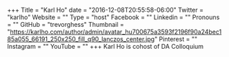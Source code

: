 +++
Title = "Karl Ho"
date = "2016-12-08T20:55:58-06:00"
Twitter = "karlho"
Website = ""
Type = "host"
Facebook = ""
Linkedin = ""
Pronouns = ""
GitHub = "trevorghess"
Thumbnail = "https://karlho.com/author/admin/avatar_hu700675a3593f2196f90a24bec185a055_66191_250x250_fill_q90_lanczos_center.jpg"
Pinterest = ""
Instagram = ""
YouTube = ""
+++
Karl Ho is cohost of DA Colloquium
